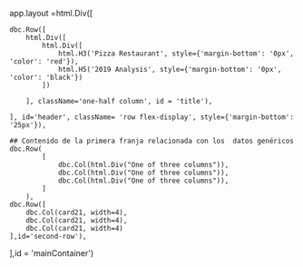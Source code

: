 app.layout =html.Div([

    dbc.Row([
        html.Div([
            html.Div([
                html.H3('Pizza Restaurant', style={'margin-bottom': '0px', 'color': 'red'}),
                html.H5('2019 Analysis', style={'margin-bottom': '0px', 'color': 'black'})
            ])

        ], className='one-half column', id = 'title'),

    ], id='header', className= 'row flex-display', style={'margin-bottom': '25px'}),

    ## Contenido de la primera franja relacionada con los  datos genéricos
    dbc.Row(
            [
                dbc.Col(html.Div("One of three columns")),
                dbc.Col(html.Div("One of three columns")),
                dbc.Col(html.Div("One of three columns")),
            ]
        ),
    dbc.Row([
        dbc.Col(card21, width=4),
        dbc.Col(card21, width=4),
        dbc.Col(card21, width=4)
    ],id='second-row'),
],id = 'mainContainer')


